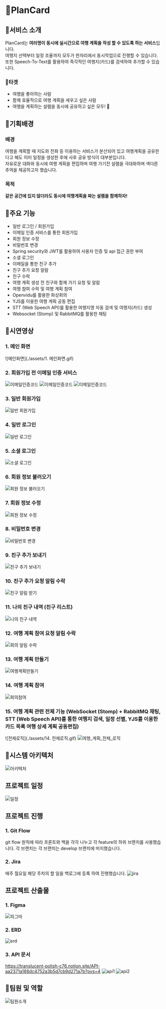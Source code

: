 # 🛫PlanCard

## 🛫서비스 소개

PlanCard는 **여러명이 동시에 실시간으로 여행 계획을 작성 할 수 있도록 하는 서비스**입니다.
<br/>
여행지 선택부터 일정 조율까지 모두가 한자리에서 동시작업으로 진행할 수 있습니다.
<br/>
또한 Speech-To-Text를 활용하여 즉각적인 여행지(카드)를 검색하여 추가할 수 있습니다.

### 🎯타겟
  - 여행을 좋아하는 사람 
  - 함께 효율적으로 여행 계획을 세우고 싶은 사람
  - 여행을 계획하는 설렘을 동시에 공유하고 싶은 모두! 🥰

## 🛫기획배경

### 배경

여행을 계획할 때 지도와 전화 등 이용하는 서비스가 분산되어 있고 여행계획을 공유한다고 해도 이미 일정을 생성한 후에 사후 공유 방식이 대부분입니다.
<br/>
자유로운 대화와 동시에 여행 계획을 편집하며 여행 가기전 설렘을 극대화하며 색다른 추억을 제공하고자 했습니다.

### 목적

**같은 공간에 있지 않더라도 동시에 여행계획을 짜는 설렘을 함께하자!**

## 🛫주요 기능
- 일반 로그인 / 회원가입
- 이메일 인증 서비스를 통한 회원가입
- 회원 정보 수정
- 비밀번호 변경
- Spring security와 JWT를 활용하여 사용자 인증 및 api 접근 권한 부여
- 소셜 로그인
- 이메일을 통한 친구 추가
- 친구 추가 요청 알람
- 친구 수락
- 여행 계획 생성 전 친구와 함께 가기 요청 및 알람
- 여행 참여 수락 및 여행 계획 참여
- Openvidu를 활용한 화상회의
- YJS를 이용한 여행 계획 공동 편집
- STT (Web Speech API)를 활용한 여행지명 자동 검색 및 여행지(카드) 생성
- Websocket (Stomp) 및 RabbitMQ를 활용한 채팅

## 🛫시연영상

### 1. 메인 화면
![메인화면](./assets/1. 메인화면.gif)

### 2. 회원가입 전 이메일 인증 서비스
![이메일인증코드](./assets/이메일인증코드전송.gif)
![이메일인증코드](./assets/이메일인증코드확인.gif)
![이메일인증코드](./assets/이메일인증코드성공.gif)

### 3. 일반 회원가입
![일반 회원가입](./assets/2.회원가입_일반.gif)

### 4. 일반 로그인
![일반 로그인](./assets/3.일반로그인.gif)

### 5. 소셜 로그인
![소셜 로그인](./assets/4.소셜로그인.gif)

### 6. 회원 정보 불러오기
![회원 정보 불러오기](./assets/5.회원정보페이지.gif)

### 7. 회원 정보 수정
![회원 정보 수정](./assets/6.회원정보수정.gif)

### 8. 비밀번호 변경
![비밀번호 변경](./assets/7.비밀번호변경.gif)

### 9. 친구 추가 보내기
![친구 추가 보내기](./assets/8.친구추가보내기.gif)

### 10. 친구 추가 요청 알림 수락
![친구 알림 받기](./assets/9.친구알림받기.gif)

### 11. 나의 친구 내역 (친구 리스트)
![나의 친구 내역](./assets/10.나의친구내역.gif)

### 12. 여행 계획 참여 요청 알림 수락
![회의 알림 수락](./assets/11.회의알림수락.gif)

### 13. 여행 계획 만들기
![여행계획만들기](./assets/12.여행계획만들기.gif)

### 14. 여행 계획 참여
![회의참여](./assets/13.회의참여.gif)

### 15. 여행 계획 관련 전체 기능 (WebSocket (Stomp) + RabbitMQ 채팅, STT (Web Speech API)를 통한 여행지 검색, 일정 선별, YJS를 이용한 카드 목록 여행 상세 계획 공동편집)
![전체로직](./assets/14. 전체로직.gif)
![여행_계획_전체_로직](./assets/여행_계획_전체_로직.gif)

## 🛫시스템 아키텍처
![아키텍처](./assets/아키텍처.PNG)

## 프로젝트 일정
![일정](./assets/일정.png)

## 프로젝트 진행

### 1. Git Flow

git flow 원칙에 따라 프론트와 백을 각각 나누고 각 feature의 하위 브랜치를 사용했습니다.
각 브랜치는 
각 브랜치는 develop 브랜치에 머지했습니다.

### 2. Jira

매주 월요일 해당 주차의 할 일을 백로그에 등록 하여 진행했습니다.
![jira](./assets/jira.png)


## 프로젝트 산출물

### 1. Figma
![피그마](./assets/피그마.PNG)

### 2. ERD
![erd](./assets/erd.png)

### 3. API 문서
https://translucent-polish-c76.notion.site/API-aa2371a188dc4752a3b5d7cb9d271a7b?pvs=4
![api1](./assets/api1.png)
![api2](./assets/api2.png)

## 🛫팀원 및 역할
![팀원소개](./assets/팀원소개.PNG)
